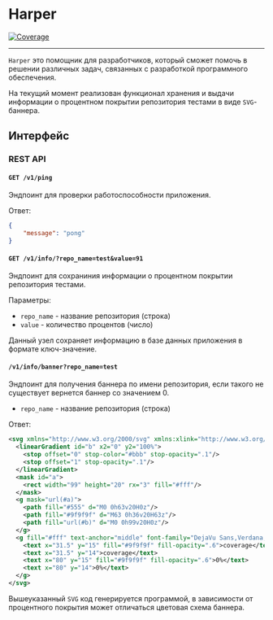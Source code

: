 # Harper
[![Coverage](https://harper.quantcore.space/v1/info/temapskov/harper/banner.svg)](https://harper.quantcore.space/v1/info/temapskov/harper/banner.svg)
___

`Harper` это помощник для разработчиков, который сможет помочь в решении различных
задач, связанных с разработкой программного обеспечения.

На текущий момент реализован функционал хранения и выдачи информации о процентном
покрытии репозитория тестами в виде `SVG`-баннера.

## Интерфейс

### REST API

#### `GET /v1/ping`

Эндпоинт для проверки работоспособности приложения.

Ответ:
```JSON
{
    "message": "pong"
}
```

#### `GET /v1/info/?repo_name=test&value=91`

Эндпоинт для сохраниния информации о процентном покрытии репозитория тестами.

Параметры:
- `repo_name` - название репозитория (строка)
- `value` - количество процентов (число)

Данный узел сохраняет информацию в базе данных приложения в формате ключ-значение.

#### `/v1/info/banner?repo_name=test`

Эндпоинт для получения баннера по имени репозитория, если такого не существует
вернется баннер со значением 0.

- `repo_name` - название репозитория (строка)

Ответ:
```svg
<svg xmlns="http://www.w3.org/2000/svg" xmlns:xlink="http://www.w3.org/1999/xlink" width="99" height="20">
  <linearGradient id="b" x2="0" y2="100%">
    <stop offset="0" stop-color="#bbb" stop-opacity=".1"/>
    <stop offset="1" stop-opacity=".1"/>
  </linearGradient>
  <mask id="a">
    <rect width="99" height="20" rx="3" fill="#fff"/>
  </mask>
  <g mask="url(#a)">
    <path fill="#555" d="M0 0h63v20H0z"/>
    <path fill="#9f9f9f" d="M63 0h36v20H63z"/>
    <path fill="url(#b)" d="M0 0h99v20H0z"/>
  </g>
  <g fill="#fff" text-anchor="middle" font-family="DejaVu Sans,Verdana,Geneva,sans-serif" font-size="11">
    <text x="31.5" y="15" fill="#9f9f9f" fill-opacity=".6">coverage</text>
    <text x="31.5" y="14">coverage</text>
    <text x="80" y="15" fill="#9f9f9f" fill-opacity=".6">0%</text>
    <text x="80" y="14">0%</text>
  </g>
</svg>
```

Вышеуказанный `SVG` код генерируется программой, в зависимости от процентного покрытия
может отличаться цветовая схема баннера.
